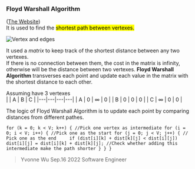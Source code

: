 ### Floyd Warshall Algorithm<br>
([The Website](https://www.geeksforgeeks.org/floyd-warshall-algorithm-dp-16/))<br>
It is used to find the <mark>shortest path between vertexes<mark>.<br>

![Vertex and edges](https://upload.wikimedia.org/wikipedia/commons/b/b2/Floyd-Warshall-Algorithm-Problem.png)<br>

It used a *matrix* to keep track of the shortest distance between any two vertexes.<br>
If there is no connection between them, the cost in the matrix is infinity, otherwise will be the distance between two vertexes. **Floyd Warshall Algorithm** transverses each point and update each value in the matrix with the shortest distance to each other.<br>

Assuming have 3 vertexes<br>
|   | A | B | C |
|---|---|---|---|
| A | 0 | ∞ | 0 |
| B | 0 | 0 | 0 |
| C | ∞ | 0 | 0 |

The logic of Floyd Warshall Algorithm is to update each point by comparing distances from different pathes.<br>

`for (k = 0; k < V; k++) { //Pick one vertex as intermediate
    for (i = 0; i < V; i++) { //Pick one as the start
        for (j = 0; j < V; j++) { // Pick one as the end	
            if (dist[i][k] + dist[k][j] < dist[i][j])
                dist[i][j] = dist[i][k] + dist[k][j];
                //Check whether adding this intermediate make the path shorter
        }
    }
}`<br>

>Yvonne Wu Sep.16 2022 Software Engineer


